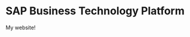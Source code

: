 # SAP Business Technology Platform
My website!
<script
src="https://cdn.cai.tools.sap/webchat/webchat.js"
channelId="2b905cfc-dcf9-464f-bafa-96011af1e8ad"
token="a7e01c3497be727fc29191b3ad13b400"
id="cai-webchat">
</script>
